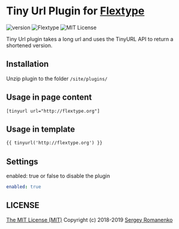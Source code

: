 # Tiny Url Plugin for [Flextype](http://flextype.org/)
![version](https://img.shields.io/badge/version-1.5.0-brightgreen.svg?style=flat-square)
![Flextype](https://img.shields.io/badge/Flextype-0.9.6-green.svg?style=flat-square)
![MIT License](https://img.shields.io/badge/license-MIT-blue.svg?style=flat-square)

Tiny Url plugin takes a long url and uses the TinyURL API to return a shortened version.

## Installation
Unzip plugin to the folder `/site/plugins/`

## Usage in page content

```
[tinyurl url="http://flextype.org"]
```

## Usage in template

```html
{{ tinyurl('http://flextype.org') }}
```

## Settings

enabled: true or false to disable the plugin

```yaml
enabled: true
```

## LICENSE
[The MIT License (MIT)](https://github.com/flextype-plugins/tiny-url/blob/master/LICENSE) Copyright (c) 2018-2019 [Sergey Romanenko](https://github.com/Awilum)
